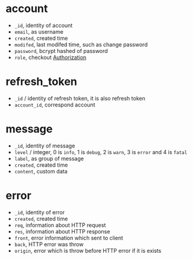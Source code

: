 # account

[](src/store/account.json ':include :type=code json')

* `_id`, identity of account
* `email`, as username
* `created`, created time
* `modifed`, last modifed time, such as change password
* `password`, bcrypt hashed of password
* `role`, checkout [Authorization](api_authorization.md)

# refresh_token

[](src/store/refresh_token.json ':include :type=code json')

* `_id` / identity of refresh token, it is also refresh token
* `account_id`, correspond account

# message

[](src/store/message.json ':include :type=code json')

* `_id`, identity of message
* `level` / integer, 0 is `info`, 1 is `debug`, 2 is `warn`, 3 is `error` and
  4 is `fatal`
* `label`, as group of message
* `created`, created time
* `content`, custom data

# error

[](src/store/error.json ':include :type=code json')

* `_id`, identity of error
* `created`, created time
* `req`, information about HTTP request
* `res`, information about HTTP response
* `front`, error information which sent to client
* `back`, HTTP error was throw
* `origin`, error which is throw before HTTP error if it is exists
